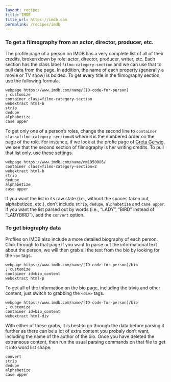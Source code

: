 ```yaml
---
layout: recipes
title: IMDB
title_url: https://imdb.com
permalink: /recipes/imdb
---
```


### To get a filmography from an actor, director, producer, etc.

The profile page of a person on IMDB has a very complete list of all of their credits, broken down by role: actor, director, producer, writer, etc. Each section has the class label `filmo-category-section` and we can use that to pull data from the page. In addition, the name of each property (generally a movie or TV show) is bolded. To get every title in the filmography section, use the following formula.
```
webpage https://www.imdb.com/name/[ID-code-for-person]                     ; customize
container class=filmo-category-section
webextract html-b
strip
dedupe
alphabetize
case upper
```
To get only one of a person’s roles, change the second line to `container class=filmo-category-section=N` where `N` is the numbered order on the page of the role. For instance, if we look at the profie page of [Greta Gerwig](https://www.imdb.com/name/nm1950086), we see that the second section of filmography is her writing credits. To pull that list only, use these settings.

```
webpage https://www.imdb.com/name/nm1950086/
container class=filmo-category-section=2
webextract html-b
strip
dedupe
alphabetize
case upper
```
If you want the list in its raw state (i.e., without the spaces taken out, alphabetized, etc.), don’t include `strip`, `dedupe`, `alphabetize` and `case upper`.  If you want the list parsed out by words (i.e., “LADY”, “BIRD” instead of “LADYBIRD”), add the `convert` option.

### To get biography data

Profiles on IMDB also include a more detailed biography of each person. Click through to that page if you want to parse out the informational text about the person, we will then grab all the text from the bio by looking for the `<p>` tags.
```
webpage https://www.imdb.com/name/[ID-code-for-person]/bio                ; customize
container id=bio_content
webextract html-p
```
To get all of the information on the bio page, including the trivia and other content, just switch to grabbing the `<div>` tags.
```
webpage https://www.imdb.com/name/[ID-code-for-person]/bio                ; customize
container id=bio_content
webextract html-div
```
With either of these grabs, it is best to go through the data before parsing it further as there can be a lot of extra content you probaly don’t want, including the name of the author of the bio. Once you have deleted the extraneous content, then run the usual parsing commands on that file to get it into word list shape.

```
convert
strip
dedupe
alphabetize
case upper
```